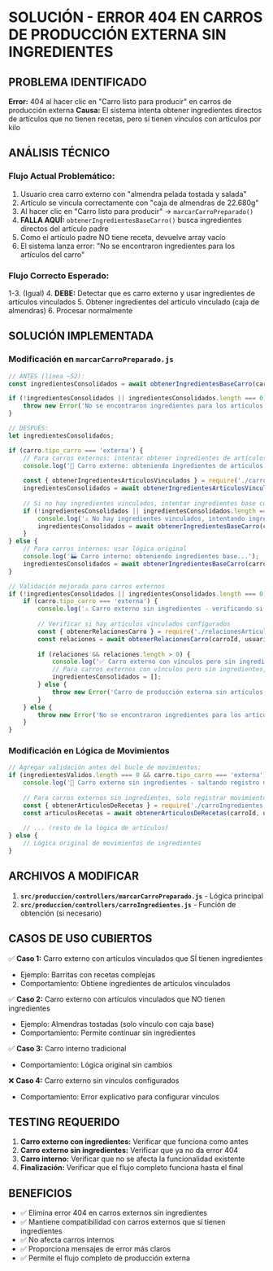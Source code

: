 # SOLUCIÓN - ERROR 404 EN CARROS DE PRODUCCIÓN EXTERNA SIN INGREDIENTES

## PROBLEMA IDENTIFICADO

**Error:** 404 al hacer clic en "Carro listo para producir" en carros de producción externa
**Causa:** El sistema intenta obtener ingredientes directos de artículos que no tienen recetas, pero sí tienen vínculos con artículos por kilo

## ANÁLISIS TÉCNICO

### Flujo Actual Problemático:
1. Usuario crea carro externo con "almendra pelada tostada y salada"
2. Artículo se vincula correctamente con "caja de almendras de 22.680g"
3. Al hacer clic en "Carro listo para producir" → `marcarCarroPreparado()`
4. **FALLA AQUÍ:** `obtenerIngredientesBaseCarro()` busca ingredientes directos del artículo padre
5. Como el artículo padre NO tiene receta, devuelve array vacío
6. El sistema lanza error: "No se encontraron ingredientes para los artículos del carro"

### Flujo Correcto Esperado:
1-3. (Igual)
4. **DEBE:** Detectar que es carro externo y usar ingredientes de artículos vinculados
5. Obtener ingredientes del artículo vinculado (caja de almendras)
6. Procesar normalmente

## SOLUCIÓN IMPLEMENTADA

### Modificación en `marcarCarroPreparado.js`

```javascript
// ANTES (línea ~52):
const ingredientesConsolidados = await obtenerIngredientesBaseCarro(carroId, usuarioId);

if (!ingredientesConsolidados || ingredientesConsolidados.length === 0) {
    throw new Error('No se encontraron ingredientes para los artículos del carro');
}

// DESPUÉS:
let ingredientesConsolidados;

if (carro.tipo_carro === 'externa') {
    // Para carros externos: intentar obtener ingredientes de artículos vinculados
    console.log('🚚 Carro externo: obteniendo ingredientes de artículos vinculados...');
    
    const { obtenerIngredientesArticulosVinculados } = require('./carroIngredientes');
    ingredientesConsolidados = await obtenerIngredientesArticulosVinculados(carroId, usuarioId);
    
    // Si no hay ingredientes vinculados, intentar ingredientes base como fallback
    if (!ingredientesConsolidados || ingredientesConsolidados.length === 0) {
        console.log('⚠️ No hay ingredientes vinculados, intentando ingredientes base...');
        ingredientesConsolidados = await obtenerIngredientesBaseCarro(carroId, usuarioId);
    }
} else {
    // Para carros internos: usar lógica original
    console.log('🏭 Carro interno: obteniendo ingredientes base...');
    ingredientesConsolidados = await obtenerIngredientesBaseCarro(carroId, usuarioId);
}

// Validación mejorada para carros externos
if (!ingredientesConsolidados || ingredientesConsolidados.length === 0) {
    if (carro.tipo_carro === 'externa') {
        console.log('⚠️ Carro externo sin ingredientes - verificando si tiene artículos vinculados...');
        
        // Verificar si hay artículos vinculados configurados
        const { obtenerRelacionesCarro } = require('./relacionesArticulos');
        const relaciones = await obtenerRelacionesCarro(carroId, usuarioId);
        
        if (relaciones && relaciones.length > 0) {
            console.log('✅ Carro externo con vínculos pero sin ingredientes - permitir continuar');
            // Para carros externos con vínculos pero sin ingredientes, crear array vacío
            ingredientesConsolidados = [];
        } else {
            throw new Error('Carro de producción externa sin artículos vinculados configurados');
        }
    } else {
        throw new Error('No se encontraron ingredientes para los artículos del carro');
    }
}
```

### Modificación en Lógica de Movimientos

```javascript
// Agregar validación antes del bucle de movimientos:
if (ingredientesValidos.length === 0 && carro.tipo_carro === 'externa') {
    console.log('🚚 Carro externo sin ingredientes - saltando registro de movimientos de ingredientes');
    
    // Para carros externos sin ingredientes, solo registrar movimientos de artículos
    const { obtenerArticulosDeRecetas } = require('./carroIngredientes');
    const articulosRecetas = await obtenerArticulosDeRecetas(carroId, usuarioId);
    
    // ... (resto de la lógica de artículos)
} else {
    // Lógica original de movimientos de ingredientes
}
```

## ARCHIVOS A MODIFICAR

1. **`src/produccion/controllers/marcarCarroPreparado.js`** - Lógica principal
2. **`src/produccion/controllers/carroIngredientes.js`** - Función de obtención (si necesario)

## CASOS DE USO CUBIERTOS

✅ **Caso 1:** Carro externo con artículos vinculados que SÍ tienen ingredientes
- Ejemplo: Barritas con recetas complejas
- Comportamiento: Obtiene ingredientes de artículos vinculados

✅ **Caso 2:** Carro externo con artículos vinculados que NO tienen ingredientes  
- Ejemplo: Almendras tostadas (solo vínculo con caja base)
- Comportamiento: Permite continuar sin ingredientes

✅ **Caso 3:** Carro interno tradicional
- Comportamiento: Lógica original sin cambios

❌ **Caso 4:** Carro externo sin vínculos configurados
- Comportamiento: Error explicativo para configurar vínculos

## TESTING REQUERIDO

1. **Carro externo con ingredientes:** Verificar que funciona como antes
2. **Carro externo sin ingredientes:** Verificar que ya no da error 404
3. **Carro interno:** Verificar que no se afecta la funcionalidad existente
4. **Finalización:** Verificar que el flujo completo funciona hasta el final

## BENEFICIOS

- ✅ Elimina error 404 en carros externos sin ingredientes
- ✅ Mantiene compatibilidad con carros externos que sí tienen ingredientes  
- ✅ No afecta carros internos
- ✅ Proporciona mensajes de error más claros
- ✅ Permite el flujo completo de producción externa
